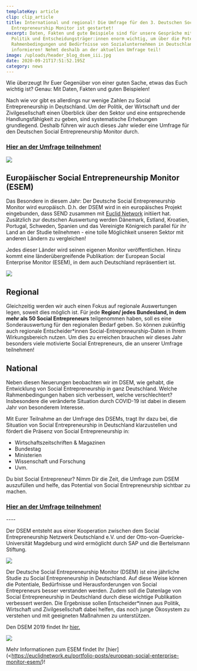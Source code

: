 ```yaml
---
templateKey: article
clip: clip_article
title: International und regional! Die Umfrage für den 3. Deutschen Social
  Entrepreneurship Monitor ist gestartet!
excerpt: Daten, Fakten und gute Beispiele sind für unsere Gespräche mit der
  Politik und Entscheidungsträger:innen enorm wichtig, um über die Potenziale,
  Rahmenbedingungen und Bedürfnisse von Sozialunternehmen in Deutschland zu
  informieren! Nehmt deshalb an der aktuellen Umfrage teil!
image: /uploads/header_blog_dsem_iii.jpg
date: 2020-09-21T17:51:52.195Z
category: news
---
```

Wie überzeugt Ihr Euer Gegenüber von einer guten Sache, etwas das Euch wichtig ist? Genau: Mit Daten, Fakten und guten Beispielen!

Nach wie vor gibt es allerdings nur wenige Zahlen zu Social Entrepreneurship in Deutschland. Um der Politik, der Wirtschaft und der Zivilgesellschaft einen Überblick über den Sektor und eine entsprechende Handlungsfähigkeit zu geben, sind systematische Erhebungen grundlegend. Deshalb führen wir auch dieses Jahr wieder eine Umfrage für den Deutschen Social Entrepreneurship Monitor durch.

### [Hier an der Umfrage teilnehmen!](http://bit.ly/DSEM-3)

![](/uploads/dsem_iii_blogzitat_michaelwunsch.jpg)



## Europäischer Social Entrepreneurship Monitor (ESEM)

Das Besondere in diesem Jahr: Der Deutsche Social Entrepreneurship Monitor wird europäisch. D.h. der DSEM wird in ein europäisches Projekt eingebunden, dass SEND zusammen mit [Euclid Network](https://euclidnetwork.eu/) initiiert hat. Zusätzlich zur deutschen Auswertung werden Dänemark, Estland, Kroatien, Portugal, Schweden, Spanien und das Vereinigte Königreich parallel für ihr Land an der Studie teilnehmen - eine tolle Möglichkeit unseren Sektor mit anderen Ländern zu vergleichen!

Jedes dieser Länder wird seinen eigenen Monitor veröffentlichen. Hinzu kommt eine länderübergreifende Publikation: der European Social Enterprise Monitor (ESEM), in dem auch Deutschland repräsentiert ist.

![](/uploads/dsem_iii_blogzitat_katharinascharpe.jpg)

## Regional

Gleichzeitig werden wir auch einen Fokus auf regionale Auswertungen legen, soweit dies möglich ist. Für jede **Region/ jedes Bundesland, in dem mehr als 50 Social Entrepreneurs** teilgenommen haben, soll es eine Sonderauswertung für den regionalen Bedarf geben. So können zukünftig auch regionale Entscheider*innen Social-Entrepreneurship-Daten in Ihrem Wirkungsbereich nutzen. Um dies zu erreichen brauchen wir dieses Jahr besonders viele motivierte Social Entrepreneurs, die an unserer Umfrage teilnehmen!

## National

Neben diesen Neuerungen beobachten wir im DSEM, wie gehabt, die Entwicklung von Social Entrepreneurship in ganz Deutschland. Welche Rahmenbedingungen haben sich verbessert, welche verschlechtert? Insbesondere die veränderte Situation durch COVID-19 ist dabei in diesem Jahr von besonderem Interesse.

Mit Eurer Teilnahme an der Umfrage des DSEMs, tragt Ihr dazu bei, die Situation von Social Entrepreneurship in Deutschland klarzustellen und fördert die Präsenz von Social Entrepreneurship in:

* Wirtschaftszeitschriften & Magazinen
* Bundestag
* Ministerien
* Wissenschaft und Forschung
* Uvm.

Du bist Social Entrepreneur? Nimm Dir die Zeit, die Umfrage zum DSEM auszufüllen und helfe, das Potential von Social Entrepreneurship sichtbar zu machen.

### [Hier an der Umfrage teilnehmen!](http://bit.ly/DSEM-3)

\----

Der DSEM entsteht aus einer Kooperation zwischen dem Social Entrepreneurship Netzwerk Deutschland e.V. und der Otto-von-Guericke-Universität Magdeburg und wird ermöglicht durch SAP und die Bertelsmann Stiftung.

![](/uploads/dse_dsem_iii.jpg)

Der Deutsche Social Entrepreneurship Monitor (DSEM) ist eine jährliche Studie zu Social Entrepreneurship in Deutschland. Auf diese Weise können die Potentiale, Bedürfnisse und Herausforderungen von Social Entrepreneurs besser verstanden werden. Zudem soll die Datenlage von Social Entrepreneurship in Deutschland durch diese wichtige Publikation verbessert werden. Die Ergebnisse sollen Entscheider*innen aus Politik, Wirtschaft und Zivilgesellschaft dabei helfen, das noch junge Ökosystem zu verstehen und mit geeigneten Maßnahmen zu unterstützen.

Den DSEM 2019 findet Ihr [hier.](https://www.send-ev.de/uploads/DSEM2019.pdf)

![](/uploads/esem_dsem_iii.jpg)

Mehr Informationen zum ESEM findet Ihr [hier](<https://euclidnetwork.eu/portfolio-posts/european-social-enterprise-monitor-esem/)!